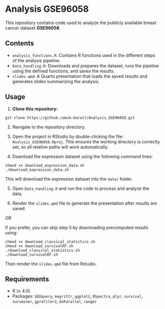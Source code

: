 # Analysis GSE96058

This repository contains code used to analyze the publicly available breast cancer dataset **GSE96058**.

## Contents

- `analysis_functions.R`: Contains R functions used in the different steps of the analysis pipeline.
- `Data_handling.R`: Downloads and prepares the dataset, runs the pipeline using the defined functions, and saves the results.
- `slides.qmd`: A Quarto presentation that loads the saved results and generates slides summarizing the analysis.

## Usage

1. **Clone this repository:**

```
git clone https://github.com/m-baralt/Analysis_GSE96058.git
```

2. Navigate to the repository directory.

3. Open the project in RStudio by double-clicking the file: `Analysis_GSE96058.Rproj`. This ensures the working directory is correctly set, so all relative paths will work automatically.

4. Download the expression dataset using the following command lines:

```
chmod +x download_expression_data.sh
./download_expression_data.sh
```

This will download the expression dataset into the `data/` folder.

5. Open `Data_handling.R` and run the code to process and analyze the data.

6. Render the `slides.qmd` file to generate the presentation after results are saved.

*OR*

If you prefer, you can skip step 5 by downloading precomputed results using:

```
chmod +x download_classical_statistics.sh
chmod +x download_survivalRF.sh
./download_classical_statistics.sh
./download_survivalRF.sh
```

Then render the `slides.qmd` file from Rstudio.

## Requirements
- R (≥ 4.0)
- Packages: `GEOquery`, `magrittr`, `ggplot2`, `RSpectra`, `plyr`, `survival`, `survminer`, `gprofiler2`, `doParallel`, `ranger`

